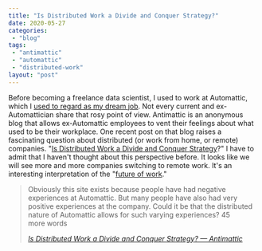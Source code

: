 ```yaml
---
title: "Is Distributed Work a Divide and Conquer Strategy?"
date: 2020-05-27
categories: 
 - "blog"
tags: 
 - "antimattic"
 - "automattic"
 - "distributed-work"
layout: "post"
---
```


<!-- wp:paragraph -->
Before becoming a freelance data scientist, I used to work at Automattic, which I [used to regard as my dream job](https://gorelik.net/2020/01/13/how-i-got-a-dream-job-in-a-distributed-company-and-why-i-am-leaving-it/). Not every current and ex-Automattician share that rosy point of view. Antimattic is an anonymous blog that allows ex-Automattic employees to vent their feelings about what used to be their workplace. One recent post on that blog raises a fascinating question about distributed (or work from home, or remote) companies. "[Is Distributed Work a Divide and Conquer Strategy](http://antimattic.blog/index.php/2020/05/26/divide-and-conquer/)?" I have to admit that I haven't thought about this perspective before. It looks like we will see more and more companies switching to remote work. It's an interesting interpretation of the "[future of work](https://gorelik.net/2020/05/26/book-review-the-year-without-pants-wordpress-com-and-the-future-of-work-by-scott-berkun/)."


<!-- /wp:paragraph -->

<!-- wp:quote -->
> Obviously this site exists because people have had negative experiences at Automattic. But many people have also had very positive experiences at the company. Could it be that the distributed nature of Automattic allows for such varying experiences? 45 more words
> 
> <cite><a href="http://antimattic.blog/index.php/2020/05/26/divide-and-conquer/">Is Distributed Work a Divide and Conquer Strategy? — Antimattic</a></cite>

<!-- /wp:quote -->
